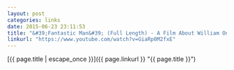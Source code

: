 ```yaml
---
layout: post
categories: links
date: 2015-06-23 23:11:53
title: "&#39;Fantastic Man&#39; (Full Length) - A Film About William Onyeabor - YouTube"
linkurl: "https://www.youtube.com/watch?v=GiaRp0M2fxE"
---
```

[{{ page.title | escape_once }}]({{ page.linkurl }} "{{ page.title }}")
